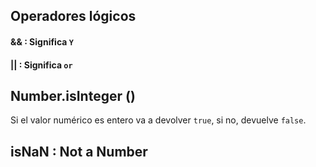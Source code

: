 ## Operadores lógicos

#### && : Significa `Y`
#### || : Significa `or`

## Number.isInteger ()
Si el valor numérico es entero va a devolver `true`, si no, devuelve `false`.

## isNaN : Not a Number
